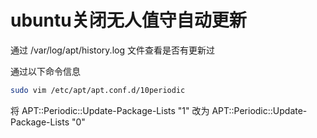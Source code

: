 # ubuntu关闭无人值守自动更新

通过 /var/log/apt/history.log 文件查看是否有更新过

通过以下命令信息

```sh
sudo vim /etc/apt/apt.conf.d/10periodic
```
将 APT::Periodic::Update-Package-Lists "1" 改为 APT::Periodic::Update-Package-Lists "0"
